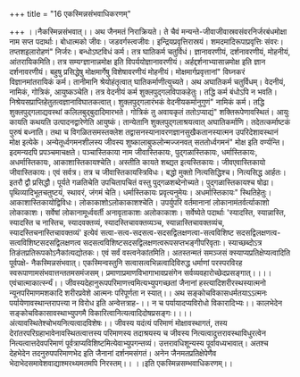 +++
title = "16 एकस्मिन्नसंभवाधिकरणम्"

+++
।।नैकस्मिन्नसंभवात्।। अथ जैनमतं निराक्रियते। ते चैवं मन्यन्ते-जीवाजीवास्रवसंवरनिर्जरबंधमोक्षा नाम सप्त पदार्थाः। बोधात्मको जीवः। जडवर्गस्त्वजीवः। इन्द्रियप्रवृत्तिरास्रयं। शमदमादिरूपाप्रवृत्तिः संवरः। तप्तशइलारोहणं" निर्जरः। बन्धोऽष्टविधं कर्म। तत्र घातिकर्म चतुर्विधं। ज्ञानावरणीयं, दर्शनावरणीयं, मोहनीयं, आंतरायिकमिति। तत्र सम्यग्ज्ञानान्नमोक्ष इति विपर्ययोज्ञानावरणीयं। अर्हद्दर्शनाभ्यासान्नमोक्ष इति ज्ञान दर्शनावरणीयं। बहुषु प्रसिद्धेषु मोक्षमार्गेषु विशेषावरणीयं मोहनीयं। मोक्षमार्गप्रवृत्तानां" विघ्नकरं विज्ञानमांतरायिकं कर्म। तानीमानि श्रेयोहंतृत्वात् घातिकर्माणीत्युच्यते। अथ अघातिकर्म चतुर्विधम्। वेदनीयं, नामिकं, गोत्रिकं, आयुष्कञ्चेति। तत्र वेदनीयं कर्म शुक्लपुद्गलविपाकहेतुः। तद्धि कर्म बंधोऽपि न भवति। निश्रेयसप्राप्तिहेतुतत्वज्ञानाविघातकत्वात्। शुक्लपुद्गलारंभकं वेदनीयकर्मानुगुणं" नामिकं कर्म। तद्धि शुक्लपुद्गलाद्यवस्थां कलिलबुद्बुदादिमारभते। गोत्रिकं तु अवायकृतं ततोऽप्याद्यं" शक्तिरूपेणावस्थितं। आयुः कायति कथयति उत्पादनद्वारेणेति आयुष्कं। तान्येतानि शुक्लपुद्गलाश्रयत्वात् अघातिकर्माणि। तदेतत्कर्माष्टकं पुरुषं बध्नाति। तथा च विगळितसमस्तक्लेश तद्वासनस्यानावरणज्ञानसुखैकतानस्यात्मन उपरिदेशावस्थानं मोक्ष इत्येके। अन्येतूर्ध्वगमनशीलस्य जीवस्य शुष्कालाबुफलोन्मज्जनवत् सततोर्ध्वगमनं" मोक्ष इति वर्ण्यन्ति। इदमन्यदपि प्रपञ्चमाचक्षते। पञ्चास्तिकाया नाम जीवास्तिकायः, पुद्गळास्तिकायः, धर्मास्तिकायः, अधर्मास्तिकायः, आकाशास्तिकायश्चेति। अस्तीति कायते शब्द्यत इत्यस्तिकायः। जीवएवास्तिकायो जीवास्तिकायः। एवं सर्वत्र। तत्र च जीवास्तिकायस्त्रिविधः। बद्धो मुक्तो नित्यसिद्धिश्च। नित्यसिद्ध आर्हतः। इतरौ द्वौ प्रसिद्धौ। पूर्यते गळतिचेति उपचितापचितं वस्तु पुद्गळशब्देनोच्यते। पुद्गळास्तिकायश्च षोढा। पृथिव्यादिभूतचतुष्टयं, स्थावरं, जंगमं चेति। धर्मास्तिकायः प्रवृत्यनुमेयः। अधर्मास्तिकायः" स्थितिहेतुः। आकाशास्तिकायोद्विविधः। लोकाकाशोऽलोकाकाशश्चेति। उपर्युपरि वर्तमानानां लोकानामंतर्वर्त्याकाशो लोकाकाशः। सर्वेषां लोकानामूर्ध्ववर्ती अनावृताकाशः अलोकाकाशः। सर्वेष्येते पदार्थाः 'स्यादस्ति, स्यान्नास्ति, स्यादस्ति च नास्तिच, स्यादवक्तव्यं, स्यादस्तिचावक्तव्यञ्च, स्यान्नास्तिचावक्तव्यंच, स्यादस्तिचनास्तिचावक्तव्यं' इत्येवं सत्वा-सत्व-सदसत्व-सदसद्विलक्षणत्वा-सत्वविशिष्ट सदसद्विलक्षणत्व- सत्वविशिष्टसदसद्विलक्षणत्व सदसत्वविशिष्टसदसद्विलक्षणत्वरूपसप्तभङ्गीपरिवृताः। स्याच्छब्दोऽत्र तिङंतप्रतिरूपकोऽनैकांत्यद्योतकः। एवं सर्वं वस्त्वनेकांतमिति। अतस्तन्मतं समञ्जसं क्स्याप्यप्रतिक्षेप्यत्वादिति पूर्वपक्षे- नैकस्मिन्नसंभवात्। एकस्मिन्वस्तुनि सत्वासत्वभिन्नत्वादिविरुद्ध धर्माणां परस्परविरह स्वरूपाणामसंभवात्तन्ततमसमंजसम्। प्रमाणाप्रमाणविभागाभावप्रसंगेन सर्वव्यवहारोच्छेदप्रसङ्गात्।।।।एवंचात्माकार्त्स्न्यं।। जीवस्यदेहानुरूपपरिमाणत्त्वमित्यभ्युपगच्छतां जैनानां हस्त्यादिशरीरस्थस्यात्मनो न्यूनपरिमाणमशकादि शरीरप्रवेशे आत्मनः परिपूर्णता न स्यात्।। अथ सङ्कोचविकासधर्मतयाऽऽत्मनः पर्यायेणावस्थान्तरापत्त्या न विरोध इति अन्वेत्तत्राह-।। न च पर्यायादप्यविरोधो विकारादिभ्यः।। कालभेदेन सङ्कोचविकासावस्थाभ्युपगमै विकारित्वानित्यत्वादिदोषप्रसङ्गः।।।।अंत्यावस्थितेश्चोभयनित्यत्वादविशेषः।। जीवस्य यदंत्यं परिमाणं मोक्षावस्थागतं, तस्य देरांतरपरिग्रहाभावेनावस्थितत्वात्तस्य परिमाणस्य तदाश्रयस्य च जीवस्य नित्यत्वादुत्तरावस्थाविधुरत्वेन नित्यत्वात्तदेवपरिमाणं पूर्वत्राप्यविशिष्टमित्येवाभ्युपगन्तव्यं। उत्तरावधिशून्यस्य पूर्वावध्यभावात्। अतश्च देहभेदेन तदनुरुपपरिमाणभेद इति जैनानां दर्शनमसंगतं। अनेन जैनमतप्रतिक्षेपेणैव भेदाभेदसमावेशवाद्याश्मरथ्यमतमपि निरस्तम्।। ।।इति एकस्मिन्नसम्भवाधिकरणम्।।